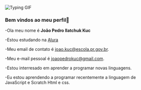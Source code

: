 <!---
joaopedro4i1/joaopedro4i1 is a ✨ special ✨ repository because its `README.md` (this file) appears on your GitHub profile.
You can click the Preview link to take a look at your changes.
--->
 ![Typing GIF](https://media.tenor.com/YC16gGPsmroAAAAM/trem-bala.gif)

### Bem vindos ao meu perfil👋

   -Ola meu nome é **João Pedro Ilatchuk Kuc**
   
  -Estou estudando na [Alura](https://www.alura.com.br)
  
  -Meu email de contato é joao.kuc@escola.pr.gov.br.
  
  -Meu e-mail pessoal é joaopedrokuc@gmail.com.
  
  -Estou interresado em aprender a programar novas linguagens.
  
  -Eu estou aprendendo a programar recentemente a linguagem de JavaScript e Scratch Html e css.

  

